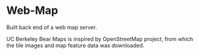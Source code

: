 # Web-Map
Built back end of a web map server.

UC Berkeley Bear Maps is inspired by OpenStreetMap project, from which the tile images and map feature data was downloaded.
